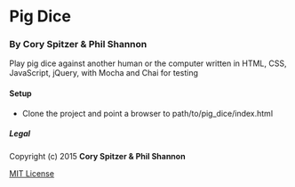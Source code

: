 # Pig Dice

### By Cory Spitzer & Phil Shannon

Play pig dice against another human or the computer written in HTML, CSS, JavaScript, jQuery, with Mocha and Chai for testing

#### Setup

* Clone the project and point a browser to path/to/pig_dice/index.html

##### Legal

Copyright (c) 2015 **Cory Spitzer & Phil Shannon**

[MIT License](https://opensource.org/licenses/MIT)
